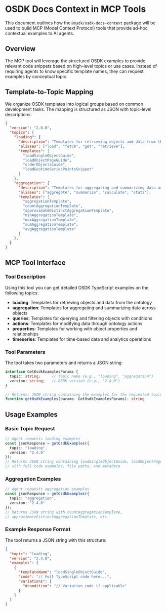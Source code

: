 # OSDK Docs Context in MCP Tools

This document outlines how the `@osdk/osdk-docs-context` package will be used to build MCP (Model Context Protocol) tools that provide ad-hoc contextual examples to AI agents.

## Overview

The MCP tool will leverage the structured OSDK examples to provide relevant code snippets based on high-level topics or use cases. Instead of requiring agents to know specific template names, they can request examples by conceptual topic.

## Template-to-Topic Mapping

We organize OSDK templates into logical groups based on common development tasks. The mapping is structured as JSON with topic-level descriptions:

```json
{
  "version": "2.0.0",
  "topics": {
    "loading": {
      "description": "Templates for retrieving objects and data from the ontology",
      "aliases": ["load", "fetch", "get", "retrieve"],
      "templates": [
        "loadSingleObjectGuide",
        "loadObjectPageGuide",
        "orderObjectsGuide",
        "loadGeotimeSeriesPointsSnippet"
      ]
    },
    "aggregation": {
      "description": "Templates for aggregating and summarizing data across objects",
      "aliases": ["aggregate", "summarize", "calculate", "stats"],
      "templates": [
        "aggregationTemplate",
        "countAggregationTemplate",
        "approximateDistinctAggregationTemplate",
        "minAggregationTemplate",
        "maxAggregationTemplate",
        "sumAggregationTemplate",
        "avgAggregationTemplate"
      ]
    },
  }
}
```

## MCP Tool Interface

### Tool Description
Using this tool you can get detailed OSDK TypeScript examples on the following topics:

- **loading**: Templates for retrieving objects and data from the ontology
- **aggregation**: Templates for aggregating and summarizing data across objects
- **queries**: Templates for querying and filtering objects with conditions
- **actions**: Templates for modifying data through ontology actions
- **properties**: Templates for working with object properties and relationships
- **timeseries**: Templates for time-based data and analytics operations

### Tool Parameters
The tool takes two parameters and returns a JSON string:

```typescript
interface GetOsdkExamplesParams {
  topic: string;     // Topic name (e.g., "loading", "aggregation")
  version: string;   // OSDK version (e.g., "2.4.0")
}

// Returns: JSON string containing the examples for the requested topic
function getOsdkExamples(params: GetOsdkExamplesParams): string
```

## Usage Examples

### Basic Topic Request
```typescript
// Agent requests loading examples
const jsonResponse = getOsdkExamples({
  topic: "loading",
  version: "2.4.0"
});
// Returns JSON string containing loadSingleObjectGuide, loadObjectPageGuide, etc.
// with full code examples, file paths, and metadata
```

### Aggregation Examples
```typescript
// Agent requests aggregation examples
const jsonResponse = getOsdkExamples({
  topic: "aggregation",
  version: "2.4.0"
});
// Returns JSON string with countAggregationTemplate,
// approximateDistinctAggregationTemplate, etc.
```

### Example Response Format

The tool returns a JSON string with this structure:
```json
{
  "topic": "loading",
  "version": "2.4.0",
  "examples": [
    {
      "templateName": "loadSingleObjectGuide",
      "code": "// Full TypeScript code here...",
      "variations": {
        "#condition": "// Variation code if applicable"
      }
    }
  ]
}
```

